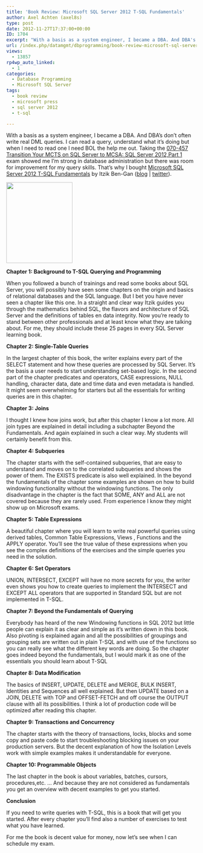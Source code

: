 ```yaml
---
title: 'Book Review: Microsoft SQL Server 2012 T-SQL Fundamentals'
author: Axel Achten (axel8s)
type: post
date: 2012-11-27T17:37:00+00:00
ID: 1704
excerpt: "With a basis as a system engineer, I became a DBA. And DBA's don't often write real DML queries. I can read a query, understand what it's doing but when I need to read one I need BOL the help me out. Taking the 070-457 Transition Your MCTS on SQL Server&hellip;"
url: /index.php/datamgmt/dbprogramming/book-review-microsoft-sql-server-1/
views:
  - 13857
rp4wp_auto_linked:
  - 1
categories:
  - Database Programming
  - Microsoft SQL Server
tags:
  - book review
  - microsoft press
  - sql server 2012
  - t-sql

---
```

With a basis as a system engineer, I became a DBA. And DBA&#8217;s don&#8217;t often write real DML queries. I can read a query, understand what it&#8217;s doing but when I need to read one I need BOL the help me out. Taking the [070-457 Transition Your MCTS on SQL Server to MCSA: SQL Server 2012,Part 1][1] exam showed me I&#8217;m strong in database administration but there was room for improvement for my query skills. That&#8217;s why I bought [Microsoft SQL Server 2012 T-SQL Fundamentals][2] by Itzik Ben-Gan ([blog][3] | [twitter][4]).

<div class="image_block">
  <a href="http://shop.oreilly.com/product/0790145321978.do"><img alt="" src="/wp-content/uploads/blogs/DataMgmt/Axel8s/BRTsql.jpg?mtime=1354044858" width="175" height="214" /></a>
</div>

**Chapter 1: Background to T-SQL Querying and Programming**
  
When you followed a bunch of trainings and read some books about SQL Server, you will possibly have seen some chapters on the origin and basics of relational databases and the SQL language. But I bet you have never seen a chapter like this one. In a straight and clear way Itzik guides you through the mathematics behind SQL, the flavors and architecture of SQL Server and the definitions of tables en data integrity. Now you&#8217;re ready to stand between other professionals and at least know what they are talking about. For me, they should include these 25 pages in every SQL Server learning book.

**Chapter 2: Single-Table Queries**
  
In the largest chapter of this book, the writer explains every part of the SELECT statement and how these queries are processed by SQL Server. It&#8217;s the basis a user needs to start understanding set-based logic. In the second part of the chapter predicates and operators, CASE expressions, NULL handling, character data, date and time data and even metadata is handled. It might seem overwhelming for starters but all the essentials for writing queries are in this chapter.

**Chapter 3: Joins**
  
I thought I knew how joins work, but after this chapter I know a lot more. All join types are explained in detail including a subchapter Beyond the Fundamentals. And again explained in such a clear way. My students will certainly benefit from this.

**Chapter 4: Subqueries**
  
The chapter starts with the self-contained subqueries, that are easy to understand and moves on to the correlated subqueries and shows the power of them. The EXISTS predicate is also well explained. In the beyond the fundamentals of the chapter some examples are shown on how to build windowing functionality without the windowing functions. The only disadvantage in the chapter is the fact that SOME, ANY and ALL are not covered because they are rarely used. From experience I know they might show up on Microsoft exams.

**Chapter 5: Table Expressions**
  
A beautiful chapter where you will learn to write real powerful queries using derived tables, Common Table Expressions, Views , Functions and the APPLY operator. You&#8217;ll see the true value of these expressions when you see the complex definitions of the exercises and the simple queries you need in the solution.

**Chapter 6: Set Operators**
  
UNION, INTERSECT, EXCEPT will have no more secrets for you, the writer even shows you how to create queries to implement the INTERSECT and EXCEPT ALL operators that are supported in Standard SQL but are not implemented in T-SQL.

**Chapter 7: Beyond the Fundamentals of Querying**
  
Everybody has heard of the new Windowing functions in SQL 2012 but little people can explain it as clear and simple as it&#8217;s written down in this book. Also pivoting is explained again and all the possibilities of groupings and grouping sets are written out in plain T-SQL and with use of the functions so you can really see what the different key words are doing. So the chapter goes indeed beyond the fundamentals, but I would mark it as one of the essentials you should learn about T-SQL

**Chapter 8: Data Modification**
  
The basics of INSERT, UPDATE, DELETE and MERGE, BULK INSERT, Identities and Sequences all well explained. But then UPDATE based on a JOIN, DELETE with TOP and OFFSET-FETCH and off course the OUTPUT clause with all its possibilities. I think a lot of production code will be optimized after reading this chapter.

**Chapter 9: Transactions and Concurrency**
  
The chapter starts with the theory of transactions, locks, blocks and some copy and paste code to start troubleshooting blocking issues on your production servers. But the decent explanation of how the Isolation Levels work with simple examples makes it understandable for everyone.

**Chapter 10: Programmable Objects**
  
The last chapter in the book is about variables, batches, cursors, procedures,etc. &#8230; And because they are not considered as fundamentals you get an overview with decent examples to get you started. 

**Conclusion**
  
If you need to write queries with T-SQL, this is a book that will get you started. After every chapter you&#8217;ll find also a number of exercises to test what you have learned.

For me the book is decent value for money, now let&#8217;s see when I can schedule my exam.

 [1]: http://www.microsoft.com/learning/en/us/exam.aspx?ID=70-457
 [2]: http://shop.oreilly.com/product/0790145321978.do
 [3]: http://tsql.solidq.com/
 [4]: https://twitter.com/ItzikBenGan